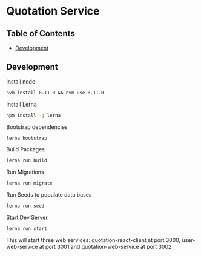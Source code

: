 # Quotation Service

## Table of Contents

- [Development](#Development)

## Development

Install node

``` bash
nvm install 8.11.0 && nvm use 8.11.0
```

Install Lerna

``` bash
npm install -g lerna
```

Bootstrap dependencies

``` bash
lerna bootstrap
```

Build Packages

``` bash
lerna run build
```

Run Migrations

``` bash
lerna run migrate
```

Run Seeds to populate data bases

``` bash
lerna run seed
```

Start Dev Server

``` bash
lerna run start
```

This will start three web services: quotation-react-client at port 3000, user-web-service at port 3001 and quotation-web-service at port 3002
